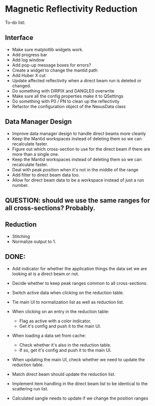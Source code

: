 # Magnetic Reflectivity Reduction
To-do list:

## Interface
- Make sure matplotlib widgets work.
- Add progress bar
- Add log window
- Add pop-up message boxes for errors?
- Create a widget to change the mantid path
- Add Huber X cut
- Update affected reflectivity when a direct beam run is deleted or changed.
- Do something with DIRPIX and DANGLE0 overwrite
- Make sure all the config properties make it to QSettings
- Do something with P0 / PN to clean up the reflectivity
- Refactor the configuration object of the NexusData class

## Data Manager Design
- Improve data manager design to handle direct beams more cleanly
- Keep the Mantid workspaces instead of deleting them so we can recalculate faster.
- Figure out which cross-section to use for the direct beam if there are more than a single one.
- Keep the Mantid workspaces instead of deleting them so we can recalculate faster.
- Deal with peak position when it's not in the middle of the range
- Add filter to direct beam data too.
- Allow for direct beam data to be a workspace instead of just a run number.

## QUESTION: should we use the same ranges for all cross-sections? Probably.

## Reduction
- Stitching
- Normalize output to 1.

## DONE:
- Add indicator for whether the application things the data set we are looking at is a direct beam or not.
- Decide whether to keep peak ranges common to all cross-sections.
- Switch active data when clicking on the reduction table.
- Tie main UI to normalization list as well as reduction list.
- When clicking on an entry in the reduction table:
    - Flag as active with a color indicator.
    - Get it's config and push it to the main UI.

- When loading a data set from cache:
    - Check whether it's also in the reduction table.
    - If so, get it's config and push it to the main UI.

- When updating the main UI, check whether we need to update the reduction table.
- Match direct beam should update the reduction list.
- Implement item handling in the direct beam list to be identical to the scattering run list.
- Calculated sangle needs to update if we change the position ranges


